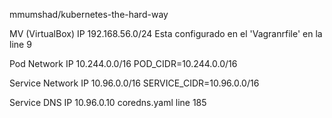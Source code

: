 mmumshad/kubernetes-the-hard-way

MV (VirtualBox)
IP 192.168.56.0/24
Esta configurado en el 'Vagranrfile' en la line 9

Pod Network
IP 10.244.0.0/16
POD_CIDR=10.244.0.0/16

Service Network
IP 10.96.0.0/16
SERVICE_CIDR=10.96.0.0/16

Service DNS
IP 10.96.0.10
coredns.yaml line 185
